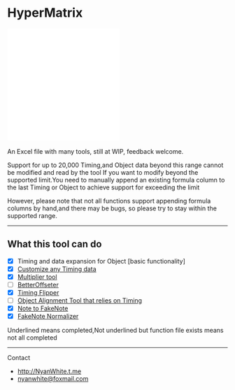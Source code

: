 # HyperMatrix

<img src="icon.png" alt="ICON Here" style="zoom:25%;" />

An Excel file with many tools, still at WIP, feedback welcome.

Support for up to 20,000 Timing,and Object data beyond this range cannot be modified and read by the tool If you want to modify beyond the supported limit.You need to manually append an existing formula column to the last Timing or Object to achieve support for exceeding the limit

However, please note that not all functions support appending formula columns by hand,and there may be bugs, so please try to stay within the supported range.

---

## What this tool can do

- [x] Timing and data expansion for Object [basic functionality]
- [x] [Customize any Timing data](EN/TimingCustomizer.md)
- [x]  [Multiplier tool](EN/Multiplier.md)
- [ ] [BetterOffseter](EN/BetterOffseter.md)
- [x] [Timing Flipper](EN/TimingFlipper.md)
- [ ] [Object Alignment Tool that relies on Timing](EN/ObjectAligner.md)
- [x] [Note to FakeNote](EN/Note2FakeNote.md)
- [x] [FakeNote Normalizer](EN/FakeNoteNormalizer.md)

Underlined means completed,Not underlined but function file exists means not all completed

---

Contact

- http://NyanWhite.t.me
- nyanwhite@foxmail.com
